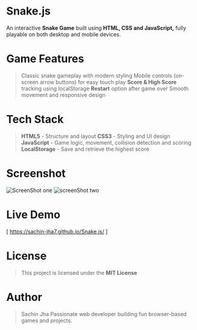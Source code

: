 # Snake.js

An interactive **Snake Game** built using **HTML, CSS and JavaScript,** fully playable on both desktop and mobile devices.

# Game Features

> Classic snake gameplay with modern styling
> Mobile controls (on-screen arrow buttons) for easy touch play
> **Score & High Score** tracking using localStorage
> **Restart** option after game over
> Smooth movement and responsive design

# Tech Stack

> **HTML5** - Structure and layout
> **CSS3** - Styling and UI design
> **JavaScript** - Game logic, movement, collision detection and scoring
> **LocalStorage** - Save and retrieve the highest score

# Screenshot

![ScreenShot one](https://github.com/user-attachments/assets/c1d15026-fc69-4acc-9dcd-196ade736357)
![screenShot two](https://github.com/user-attachments/assets/e5b2f49f-e1d6-425c-85c4-8e1011ec7766)

# Live Demo
[ https://sachin-jha7.github.io/Snake.js/ ]

# License

> This project is licensed under the **MIT License**

# Author

> Sachin Jha
> Passionate web developer building fun browser-based games and projects.



 

